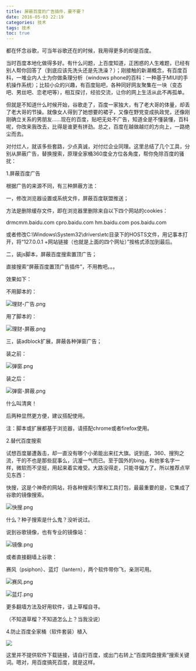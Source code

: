```yaml
---
title: 屏蔽百度的广告插件，要不要？
date: 2016-05-03 22:19
categories: 技术
tags: 技术
toc: true
---
```

都在怀念谷歌，可当年谷歌还在的时候，我用得更多的却是百度。

当时百度本地化做得多好。有什么问题，上百度知道，正困惑的人生难题，已经有别人帮你回答了（到底应该先洗头还是先洗澡？）；刚接触的新潮概念，有百度百科，一堆业内人士为你做条理分析（windows phone的百科：一种基于MIUI的手机操作系统）；比较小众的兴趣，有百度贴吧，各种同好网友聚集在一块（变态吧、男丝吧、恋老吧等），相互探讨，经验交流，让你的网上生活从此不再孤单。

但就是不知道什么时候开始，谷歌走了，百度一家独大，有了老大哥的体量，却丢了老大哥的节操。就像女人得到了她想要的裙子，又像在野党变成执政党，还像刚刚确立关系的男朋友……现在的百度，贴吧无处不广告，知道全是不懂装懂，百科呢，你改来我改去，比得是谁更有拼劲。总之，百度在越做越烂的方向上，一路绝尘而去。

对付烂人，就该多些套路，少点真诚，对付烂企业同理。这里总结了几个工具，分别从屏蔽广告，替换搜索，原理全家桶360度全方位各角度，帮你免除百度的骚扰：

1.屏蔽百度广告

根据广告的来源不同，有三种屏蔽方法：

一，修改浏览器设置或系统文件，屏蔽百度联盟推送；

方法是删除缓存文件，即在浏览器里删除来自以下四个网站的cookies：

drmcmm.baidu.com
cpro.baidu.com
hm.baidu.com
pos.baidu.com

或者修改C:\Windows\System32\drivers\etc目录下的HOSTS文件，用记事本打开，将“127.0.0.1 +网站链接（也就是上面的四个网址）”按格式添加到最后。

二，装js脚本，屏蔽百度搜索置顶广告；

直接搜索“屏蔽百度置顶广告插件”，不用教吧。。。

效果如下：

不用脚本的：

![理财-广告.png](http://upload-images.jianshu.io/upload_images/29336-71381eaa1784ede0.png?imageMogr2/auto-orient/strip%7CimageView2/2/w/1240)

用了脚本的：

![理财-屏蔽.png](http://upload-images.jianshu.io/upload_images/29336-c2aeebb7579d2346.png?imageMogr2/auto-orient/strip%7CimageView2/2/w/1240)

三，装adblock扩展，屏蔽各种弹窗广告；

装之前：

![弹窗.png](http://upload-images.jianshu.io/upload_images/29336-9ba902ca83b98bc8.png?imageMogr2/auto-orient/strip%7CimageView2/2/w/1240)

装之后：

![弹窗-屏蔽.png](http://upload-images.jianshu.io/upload_images/29336-9c42d5c4f54fd846.png?imageMogr2/auto-orient/strip%7CimageView2/2/w/1240)

什么叫清爽！

后两种显然更方便，建议搭配使用。

注：脚本或扩展都基于浏览器，请搭配chrome或者firefox使用。

2.替代百度搜索

试想百度屡遭轰击，却一直没有哪个小弟能出来扛大旗。说到底，360、搜狗之流，干的不也是那些屁事么，沆瀣一气而已。至于国外的bing，和他爹名字一样，微软而不坚挺，用起来着实难受。大路没得走，只能寻偏方了。所以推荐点罕见东西：

快搜，这是个神奇的网站，将各种搜索引擎和工具打包，最最重要的是，它集成了谷歌的镜像搜索。

![快搜.png](http://upload-images.jianshu.io/upload_images/29336-884d8abb7d4236d3.png?imageMogr2/auto-orient/strip%7CimageView2/2/w/1240)

什么？种子搜索是什么鬼？没听说过。

说到谷歌镜像，也有专业的镜像站：

![镜像.png](http://upload-images.jianshu.io/upload_images/29336-0d655199f8316afc.png?imageMogr2/auto-orient/strip%7CimageView2/2/w/1240)

或者直接翻墙上谷歌：

赛风（psiphon）、蓝灯（lantern），两个软件带你飞，亲测可用。

![赛风.png](http://upload-images.jianshu.io/upload_images/29336-225c106be798b7bc.png?imageMogr2/auto-orient/strip%7CimageView2/2/w/1240)

![蓝灯.png](http://upload-images.jianshu.io/upload_images/29336-0605c40f459ffcc5.png?imageMogr2/auto-orient/strip%7CimageView2/2/w/1240)

更多翻墙方法及好用软件，请上草榴自寻。

（不知道草榴？不知道怎么上？当我没说）

4.防止百度全家桶（软件套装）植入

![](http://upload-images.jianshu.io/upload_images/29336-31bf4a6be998e72e.jpg?imageMogr2/auto-orient/strip%7CimageView2/2/w/1240)

这里并不提供软件下载链接，请自行百度，或出门右转上“百度网盘搜索”搜索关键词。嗯对，用百度搞死百度，就是这样。
